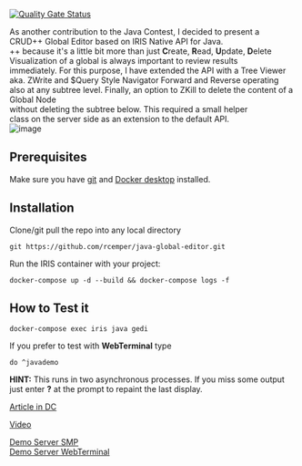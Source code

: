 [![Quality Gate Status](https://community.objectscriptquality.com/api/project_badges/measure?project=intersystems_iris_community%2Fjava-global-editor&metric=alert_status)](https://community.objectscriptquality.com/dashboard?id=intersystems_iris_community%2Fjava-global-editor)

As another contribution to the Java Contest, I decided to present a   
CRUD++ Global Editor based on IRIS Native API for Java.  
++ because it's a little bit more than just **C**reate, **R**ead, **U**pdate, **D**elete  
Visualization of a global is always important to review results   
immediately. For this purpose, I have extended the API with a Tree Viewer     
aka. ZWrite and $Query Style Navigator Forward and Reverse operating  
also at any subtree level.
Finally, an option to ZKill to delete the content of a Global Node   
without deleting the subtree below. This required a small helper   
class on the server side as an extension to the default API.   
![image](https://github.com/rcemper/java-global-editor/assets/146277387/a8851c94-823b-4f13-861f-1189b065abc6)

## Prerequisites
Make sure you have [git](https://git-scm.com/book/en/v2/Getting-Started-Installing-Git) and [Docker desktop](https://www.docker.com/products/docker-desktop) installed.

## Installation 
Clone/git pull the repo into any local directory
````
git https://github.com/rcemper/java-global-editor.git
````
Run the IRIS container with your project: 
````
docker-compose up -d --build && docker-compose logs -f
````
## How to Test it
````
docker-compose exec iris java gedi
````
If you prefer to test with **WebTerminal** type
````
do ^javademo
````
**HINT:**
This runs in two asynchronous processes. If you miss some output  
just enter **?** at the prompt to repaint the last display.


[Article in DC](https://community.intersystems.com/post/java-global-editor)

[Video](https://youtu.be/FE4MMGFkp4A)    

[Demo Server SMP](https://ava-global-editor.demo.community.intersystems.com/csp/sys/UtilHome.csp)    
[Demo Server WebTerminal](https://ava-global-editor.community.intersystems.com/terminal/)     

